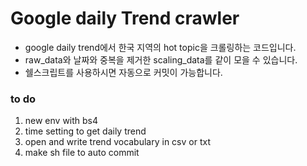 # Google daily Trend crawler
- google daily trend에서 한국 지역의 hot topic을 크롤링하는 코드입니다.
- raw_data와 날짜와 중복을 제거한 scaling_data를 같이 모을 수 있습니다.
- 쉘스크립트를 사용하시면 자동으로 커밋이 가능합니다. 




### to do
1. new env with bs4
2. time setting to get daily trend
3. open and write trend vocabulary in csv or txt
4. make sh file to auto commit 
